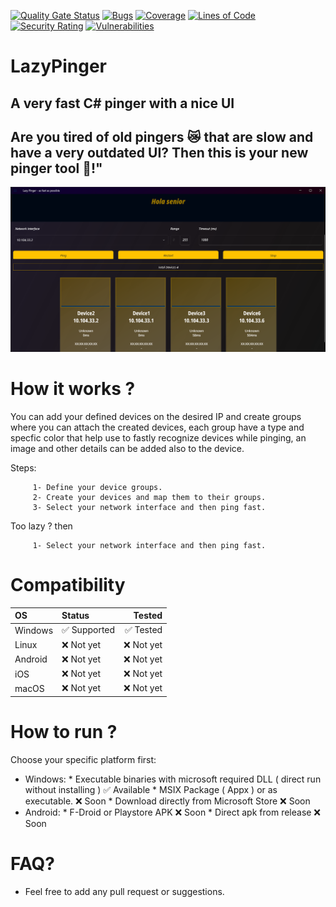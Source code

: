 [![Quality Gate Status](https://sonarcloud.io/api/project_badges/measure?project=MayoufIsmail_LazyPinger-Action&metric=alert_status&token=3d29cb911657d7dc38a501ed5017fbd81e3b2268)](https://sonarcloud.io/summary/new_code?id=MayoufIsmail_LazyPinger-Action) [![Bugs](https://sonarcloud.io/api/project_badges/measure?project=MayoufIsmail_LazyPinger-Action&metric=bugs&token=3d29cb911657d7dc38a501ed5017fbd81e3b2268)](https://sonarcloud.io/summary/new_code?id=MayoufIsmail_LazyPinger-Action) [![Coverage](https://sonarcloud.io/api/project_badges/measure?project=MayoufIsmail_LazyPinger-Action&metric=coverage&token=3d29cb911657d7dc38a501ed5017fbd81e3b2268)](https://sonarcloud.io/summary/new_code?id=MayoufIsmail_LazyPinger-Action) [![Lines of Code](https://sonarcloud.io/api/project_badges/measure?project=MayoufIsmail_LazyPinger-Action&metric=ncloc&token=3d29cb911657d7dc38a501ed5017fbd81e3b2268)](https://sonarcloud.io/summary/new_code?id=MayoufIsmail_LazyPinger-Action) [![Security Rating](https://sonarcloud.io/api/project_badges/measure?project=MayoufIsmail_LazyPinger-Action&metric=security_rating&token=3d29cb911657d7dc38a501ed5017fbd81e3b2268)](https://sonarcloud.io/summary/new_code?id=MayoufIsmail_LazyPinger-Action) [![Vulnerabilities](https://sonarcloud.io/api/project_badges/measure?project=MayoufIsmail_LazyPinger-Action&metric=vulnerabilities&token=3d29cb911657d7dc38a501ed5017fbd81e3b2268)](https://sonarcloud.io/summary/new_code?id=MayoufIsmail_LazyPinger-Action)
# LazyPinger
## A very fast C# pinger with a nice UI
## Are you tired of old pingers 😿 that are slow and have a very outdated UI? Then this is your new pinger tool 🤖!"

![lazy_pinger gui](lazy_pinger_gui.png)

# How it works ?

You can add your defined devices on the desired IP and create groups where you can attach the created devices, each group have a type and specfic color that help use to fastly recognize devices while pinging, an image and other details can be added also to the device.

Steps:

         1- Define your device groups.
         2- Create your devices and map them to their groups.
         3- Select your network interface and then ping fast.

Too lazy ? then

         1- Select your network interface and then ping fast.


# Compatibility

| OS              	| Status           | Tested    |
| :---------------- | :------------    | --------: |
| Windows       	  | ✅ Supported    | ✅ Tested |
| Linux             | ❌ Not yet      | ❌ Not yet |
| Android   		    | ❌ Not yet      | ❌ Not yet |
| iOS		 	          | ❌ Not yet      | ❌ Not yet |
| macOS  			      | ❌ Not yet      | ❌ Not yet |

# How to run ?

Choose your specific platform first:

  *  Windows:
            * Executable binaries with microsoft required DLL ( direct run without installing )  ✅ Available
            * MSIX Package ( Appx ) or as executable. ❌ Soon
            * Download directly from Microsoft Store ❌ Soon
  *  Android:
            * F-Droid or Playstore APK ❌ Soon
            * Direct apk from release ❌ Soon


# FAQ?

  * Feel free to add any pull request or suggestions.

